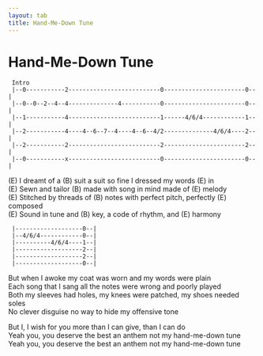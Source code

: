 ```yaml
---
layout: tab
title: Hand-Me-Down Tune
---
```

# Hand-Me-Down Tune

  

``` 
 Intro
 |--0-----------2--------------------------0-----------------------0--|
 |--0--0--2--4--4--------------4-----------0-----------------------0--|
 |--1-----------4--------------------------1------4/6/4------------1--|
 |--2-----------4----4--6--7--4----4--6--4/2--------------4/6/4----2--|
 |--2-----------2--------------------------2-----------------------2--|
 |--0-----------x--------------------------0-----------------------0--|
```

  
(E) I dreamt of a (B) suit a suit so fine I dressed my words (E) in  
(E) Sewn and tailor (B) made with song in mind made of (E) melody  
(E) Stitched by threads of (B) notes with perfect pitch, perfectly (E)
composed  
(E) Sound in tune and (B) key, a code of rhythm, and (E) harmony  
  

``` 
 |-------------------0--|
 |--4/6/4------------0--|
 |----------4/6/4----1--|
 |-------------------2--|
 |-------------------2--|
 |-------------------0--|
```

  
But when I awoke my coat was worn and my words were plain  
Each song that I sang all the notes were wrong and poorly played  
Both my sleeves had holes, my knees were patched, my shoes needed
soles  
No clever disguise no way to hide my offensive tone  
  
But I, I wish for you more than I can give, than I can do  
Yeah you, you deserve the best an anthem not my hand-me-down tune  
Yeah you, you deserve the best an anthem not my hand-me-down tune
